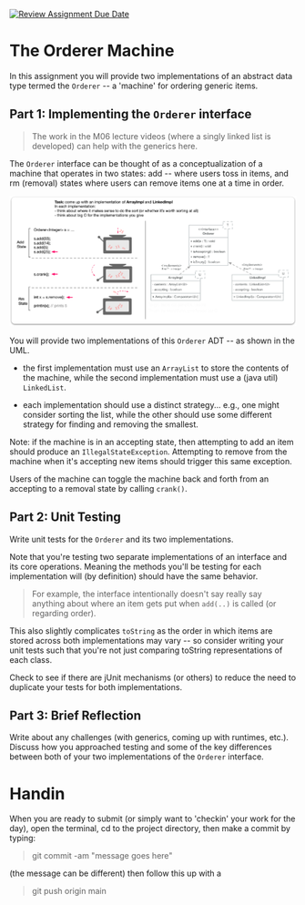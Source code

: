 [![Review Assignment Due Date](https://classroom.github.com/assets/deadline-readme-button-22041afd0340ce965d47ae6ef1cefeee28c7c493a6346c4f15d667ab976d596c.svg)](https://classroom.github.com/a/zuVT_HxY)
# The Orderer Machine

In this assignment you will provide two implementations of an abstract data type termed the `Orderer` --
a 'machine' for ordering generic items. 

## Part 1: Implementing the `Orderer` interface

> The work in the M06 lecture videos (where a singly linked list is developed) can help 
with the generics here. 

The `Orderer` interface can be thought of as a conceptualization of a 
machine that operates in two states: add -- where users toss in items, and rm (removal) 
states where users can remove items one at a time in order.

<img src="img/orderer-machine.png" alt="mchine" width="585"/>

You will provide two implementations of this `Orderer` ADT -- as shown in the UML. 
* the first implementation must use an `ArrayList` to store the contents 
of the machine, while the second implementation must use a (java util) `LinkedList`.

* each implementation should use a distinct strategy... e.g., one might consider sorting the list,
while the other should use some different strategy for finding and removing the smallest.

Note: if the machine is in an accepting state, then attempting to add an item should 
produce an `IllegalStateException`. Attempting to remove from the machine 
when it's accepting new items should trigger this same exception. 

Users of the machine can toggle the machine back and forth from an accepting to 
a removal state by calling `crank()`.

## Part 2: Unit Testing

Write unit tests for the `Orderer` and its two implementations. 

Note that you're testing two separate implementations of an interface and its core operations. Meaning 
the methods you'll be testing for each implementation will (by definition) should have the same behavior. 

> For example, the interface intentionally doesn't say really say anything about 
> where an item gets put when `add(..)` is called (or regarding order).

This also slightly complicates `toString` as the order in which items are stored across both implementations 
may vary -- so consider writing your unit tests such that you're not just comparing toString representations 
of each class.

Check to see if there are jUnit mechanisms (or others) to reduce the need to duplicate your tests for both 
implementations. 

## Part 3: Brief Reflection

Write about any challenges (with generics, coming up with runtimes, etc.). Discuss how you 
approached testing and some of the key differences between both of your two implementations 
of the `Orderer` interface. 

# Handin

When you are ready to submit (or simply want to 'checkin' your work for the day), open the terminal,
cd to the project directory, then make a commit by typing:

> git commit -am "message goes here"

(the message can be different) then follow this up with a

> git push origin main